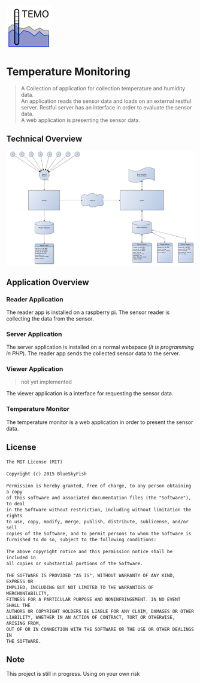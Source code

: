 ![Temperature Monitoring](logo.png)

# Temperature Monitoring

> A Collection of application for collection temperature and humidity data.  
> An application reads the sensor data and loads on an external restful server. Restful server has an interface in order to evaluate the sensor data.  
> A web application is presenting the sensor data.


## Technical Overview

![Overview](overview.png)


## Application Overview

### Reader Application

The reader app is installed on a raspberry pi. The sensor reader is collecting the data from the sensor.

### Server Application

The server application is installed on a normal webspace (*It is programming in PHP*). The reader app sends the collected sensor data to the server.

### Viewer Application

> not yet implemented

The viewer application is a interface for requesting the sensor data.

### Temperature Monitor

The temperature monitor is a web application in order to present the sensor data.


## License

```
The MIT License (MIT)

Copyright (c) 2015 BlueSkyFish

Permission is hereby granted, free of charge, to any person obtaining a copy
of this software and associated documentation files (the "Software"), to deal
in the Software without restriction, including without limitation the rights
to use, copy, modify, merge, publish, distribute, sublicense, and/or sell
copies of the Software, and to permit persons to whom the Software is
furnished to do so, subject to the following conditions:

The above copyright notice and this permission notice shall be included in
all copies or substantial portions of the Software.

THE SOFTWARE IS PROVIDED "AS IS", WITHOUT WARRANTY OF ANY KIND, EXPRESS OR
IMPLIED, INCLUDING BUT NOT LIMITED TO THE WARRANTIES OF MERCHANTABILITY,
FITNESS FOR A PARTICULAR PURPOSE AND NONINFRINGEMENT. IN NO EVENT SHALL THE
AUTHORS OR COPYRIGHT HOLDERS BE LIABLE FOR ANY CLAIM, DAMAGES OR OTHER
LIABILITY, WHETHER IN AN ACTION OF CONTRACT, TORT OR OTHERWISE, ARISING FROM,
OUT OF OR IN CONNECTION WITH THE SOFTWARE OR THE USE OR OTHER DEALINGS IN
THE SOFTWARE.
```

## Note

This project is still in progress. Using on your own risk
